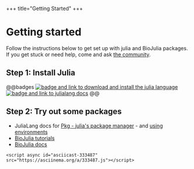 +++
title="Getting Started"
+++

# Getting started

Follow the instructions below to get set up with julia and BioJulia packages.
If you get stuck or need help, come and ask [the community](/#community).


## Step 1: Install Julia

@@badges
[![badge and link to download and install the julia language](https://img.shields.io/badge/Julia-download-teal?style=for-the-badge&logo=julia)](https://julialang.org/download)
[![badge and link to julialang docs](https://img.shields.io/badge/julia-Docs-purple?style=for-the-badge&logo=readthedocs)](https://docs.julialang.org)
@@

## Step 2: Try out some packages

- JuliaLang docs for [Pkg - julia's package manager](https://pkgdocs.julialang.org/v1/) -
  and [using environments](https://pkgdocs.julialang.org/v1/environments/)
- [BioJulia tutorials](https://github.com/BioJulia/BioTutorials)
- [BioJulia docs](https://biojulia.dev/BioJuliaDocs)

~~~
<script async id="asciicast-333487" src="https://asciinema.org/a/333487.js"></script>
~~~
